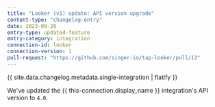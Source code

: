 ```yaml
---
title: "Looker (v1) update: API version upgrade"
content-type: "changelog-entry"
date: 2023-09-28
entry-type: updated-feature
entry-category: integration
connection-id: looker
connection-version: 1
pull-request: "https://github.com/singer-io/tap-looker/pull/13"
---
```

{{ site.data.changelog.metadata.single-integration | flatify }}

We've updated the {{ this-connection.display_name }} integration's API version to `4.0`.